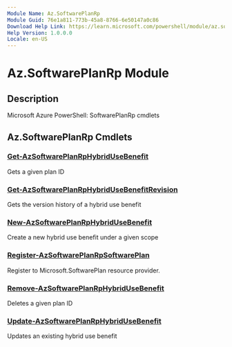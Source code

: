 ```yaml
---
Module Name: Az.SoftwarePlanRp
Module Guid: 76e1a811-773b-45a8-8766-6e50147a0c86
Download Help Link: https://learn.microsoft.com/powershell/module/az.softwareplanrp
Help Version: 1.0.0.0
Locale: en-US
---
```


# Az.SoftwarePlanRp Module
## Description
Microsoft Azure PowerShell: SoftwarePlanRp cmdlets

## Az.SoftwarePlanRp Cmdlets
### [Get-AzSoftwarePlanRpHybridUseBenefit](Get-AzSoftwarePlanRpHybridUseBenefit.md)
Gets a given plan ID

### [Get-AzSoftwarePlanRpHybridUseBenefitRevision](Get-AzSoftwarePlanRpHybridUseBenefitRevision.md)
Gets the version history of a hybrid use benefit

### [New-AzSoftwarePlanRpHybridUseBenefit](New-AzSoftwarePlanRpHybridUseBenefit.md)
Create a new hybrid use benefit under a given scope

### [Register-AzSoftwarePlanRpSoftwarePlan](Register-AzSoftwarePlanRpSoftwarePlan.md)
Register to Microsoft.SoftwarePlan resource provider.

### [Remove-AzSoftwarePlanRpHybridUseBenefit](Remove-AzSoftwarePlanRpHybridUseBenefit.md)
Deletes a given plan ID

### [Update-AzSoftwarePlanRpHybridUseBenefit](Update-AzSoftwarePlanRpHybridUseBenefit.md)
Updates an existing hybrid use benefit

